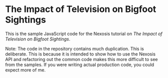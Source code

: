 # The Impact of Television on Bigfoot Sightings

This is the sample JavaScript code for the Nexosis tutorial on _The Impact of Television on Bigfoot Sightings_.

Note: The code in the repository contains much duplication. This is deliberate. This is because it is intended to show how to use the Nexosis API and refactoring out the common code makes this more difficult to see from the samples. If you were writing actual production code, you could expect more of me.

